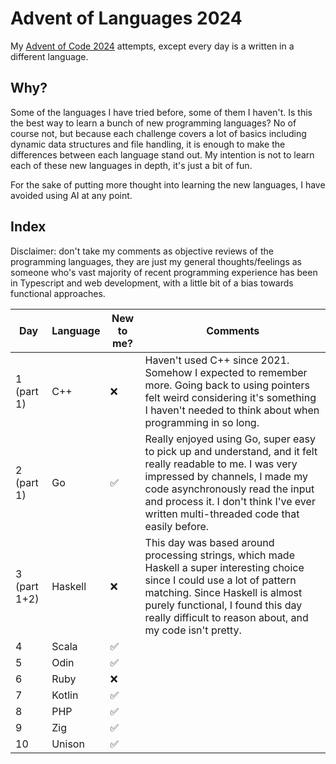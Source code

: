 # Advent of Languages 2024

My [Advent of Code 2024](https://adventofcode.com/2024/) attempts, except every day is a written in a different language.

## Why?

Some of the languages I have tried before, some of them I haven't. Is this the best way to learn a bunch of new programming languages? No of course not, but because each challenge covers a lot of basics including dynamic data structures and file handling, it is enough to make the differences between each language stand out. My intention is not to learn each of these new languages in depth, it's just a bit of fun.

For the sake of putting more thought into learning the new languages, I have avoided using AI at any point.

## Index

Disclaimer: don't take my comments as objective reviews of the programming languages, they are just my general thoughts/feelings as someone who's vast majority of recent programming experience has been in Typescript and web development, with a little bit of a bias towards functional approaches.

| Day          | Language | New to me? | Comments                                                                                                                                                                                                                                                                 |
| ------------ | -------- | ---------- | ------------------------------------------------------------------------------------------------------------------------------------------------------------------------------------------------------------------------------------------------------------------------ |
| 1 (part 1)   | C++      | ❌         | Haven't used C++ since 2021. Somehow I expected to remember more. Going back to using pointers felt weird considering it's something I haven't needed to think about when programming in so long.                                                                        |
| 2 (part 1)   | Go       | ✅         | Really enjoyed using Go, super easy to pick up and understand, and it felt really readable to me. I was very impressed by channels, I made my code asynchronously read the input and process it. I don't think I've ever written multi-threaded code that easily before. |
| 3 (part 1+2) | Haskell  | ❌         | This day was based around processing strings, which made Haskell a super interesting choice since I could use a lot of pattern matching. Since Haskell is almost purely functional, I found this day really difficult to reason about, and my code isn't pretty.         |
| 4            | Scala    | ✅         |                                                                                                                                                                                                                                                                          |
| 5            | Odin     | ✅         |                                                                                                                                                                                                                                                                          |
| 6            | Ruby     | ❌         |                                                                                                                                                                                                                                                                          |
| 7            | Kotlin   | ✅         |                                                                                                                                                                                                                                                                          |
| 8            | PHP      | ✅         |                                                                                                                                                                                                                                                                          |
| 9            | Zig      | ✅         |                                                                                                                                                                                                                                                                          |
| 10           | Unison   | ✅         |                                                                                                                                                                                                                                                                          |
